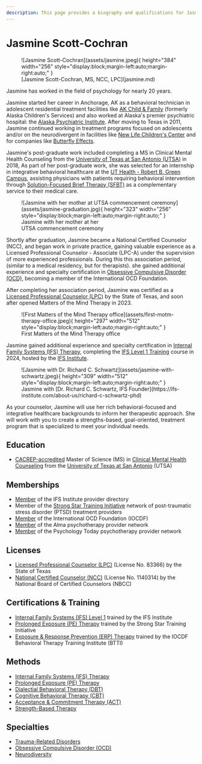 ```yaml
---
description: This page provides a biography and qualifications for Jasmine Scott-Cochran.
---
```


# Jasmine Scott-Cochran

<figure markdown>
![Jasmine Scott-Cochran](assets/jasmine.jpeg){ height="384" width="256" style="display:block;margin-left:auto;margin-right:auto;" }
  <figcaption markdown>
  [Jasmine Scott-Cochran, MS, NCC, LPC](jasmine.md)
  </figcaption>
</figure>

Jasmine has worked in the field of psychology for nearly 20 years.

Jasmine started her career in Anchorage, AK as a behavioral technician in adolescent residential treatment facilities like [AK Child & Family](https://www.akchild.org/) (formerly Alaska Children's Services) and also worked at Alaska's premier psychiatric hospital: the [Alaska Psychiatric Institute](https://dfcs.alaska.gov/api/Pages/default.aspx). After moving to Texas in 2011, Jasmine continued working in treatment programs focused on adolescents and/or on the neurodivergent in facilities like [New Life Children's Center](https://upbring.org/new-life-childrens-center/) and for companies like [Butterfly Effects](https://butterflyeffects.com/).

Jasmine's post-graduate work included completing a MS in Clinical Mental Health Counseling from the [University of Texas at San Antonio (UTSA)](https://www.utsa.edu/) in 2018, As part of her post-graduate work, she was selected for an internship in integrative behavioral healthcare at the [UT Health - Robert B. Green Campus](https://www.uthscsa.edu/patient-care/physicians/location/Robert-B-Green-Campus-Downtown), assisting physicians with patients requiring behavioral intervention through [Solution-Focused Brief Therapy (SFBT)](https://www.psychologytoday.com/us/therapy-types/solution-focused-brief-therapy) as a complementary service to their medical care.

<figure markdown>
![Jasmine with her mother at UTSA commencement ceremony](assets/jasmine-graduation.jpg){ height="323" width="256" style="display:block;margin-left:auto;margin-right:auto;" }
  <figcaption markdown>
  Jasmine with her mother at her<br>UTSA commencement ceremony
  </figcaption>
</figure>

Shortly after graduation, Jasmine became a National Certified Counselor (NCC), and began work in private practice, gaining valuable experience as a Licensed Professional Counselor - Associate (LPC-A) under the supervision of more experienced professionals. During this this association period, (similar to a medical residency, but for therapists). she gained additional experience and specialty certification in [Obsessive Compulsive Disorder (OCD)](https://www.psychologytoday.com/us/conditions/obsessive-compulsive-disorder), becoming a member of the International OCD Foundation.

After completing her association period, Jasmine was certified as a [Licensed Professional Counselor (LPC)](https://nami.org/About-Mental-Illness/Treatments/Types-of-Mental-Health-Professionals) by the State of Texas, and soon after opened Matters of the Mind Therapy in 2023.

<figure markdown>
![First Matters of the Mind Therapy office](assets/first-motm-therapy-office.jpeg){ height="297" width="512" style="display:block;margin-left:auto;margin-right:auto;" }
  <figcaption markdown>
  First Matters of the Mind Therapy office
  </figcaption>
</figure>

Jasmine gained additional experience and specialty certification in [Internal Family Systems (IFS) Therapy](https://www.psychologytoday.com/us/therapy-types/internal-family-systems-therapy), completing the [IFS Level 1 Training](https://ifs-institute.com/trainings/level-1) course in 2024, hosted by the [IFS Institute](https://ifs-institute.com/).

<figure markdown>
![Jasmine with Dr. Richard C. Schwartz](assets/jasmine-with-schwartz.jpeg){ height="309" width="512" style="display:block;margin-left:auto;margin-right:auto;" }
  <figcaption markdown>
  Jasmine with [Dr. Richard C. Schwartz, IFS Founder](https://ifs-institute.com/about-us/richard-c-schwartz-phd)
  </figcaption>
</figure>

As your counselor, Jasmine will use her rich behavioral-focused and integrative healthcare backgrounds to inform her therapeutic approach. She will work with you to create a strengths-based, goal-oriented, treatment program that is specialized to meet your individual needs.

## Education

- [CACREP-accredited](https://www.cacrep.org/) Master of Science (MS) in [Clinical Mental Health Counseling](https://future.utsa.edu/programs/master/clinical-mental-health-counseling/) from the [University of Texas at San Antonio](https://bold.utsa.edu/carnegie-r1/) (UTSA)

## Memberships

- [Member](https://ifs-institute.com/practitioners/all/158024) of the IFS Institute provider directory
- Member of the [Strong Star Training Initiative](https://strongstartraining.org/) network of post-traumatic stress disorder (PTSD) treatment providers
- [Member](https://iocdf.org/providers/scott-cochran-jasmine-d/) of the International OCD Foundation (IOCDF)
- [Member](https://secure.helloalma.com/providers/jasmine-scott-cochran/) of the Alma psychotherapy provider network
- [Member](https://www.psychologytoday.com/us/therapists/jasmine-scott-cochran-san-antonio-tx/726906) of the Psychology Today psychotherapy provider network

## Licenses

- [Licensed Professional Counselor (LPC)](https://vo.licensing.hpc.texas.gov/datamart/searchByName.do) (License No. 83366) by the State of Texas
- [National Certified Counselor (NCC)](https://nbcc.org/search/counselorverify) (License No. 1140314) by the National Board of Certified Counselors (NBCC)

## Certifications & Training

- [Internal Family Systems (IFS) Level 1](https://ifs-institute.com/trainings/level-1) trained by the IFS Institute
- [Prolonged Exposure (PE) Therapy](https://strongstartraining.org/) trained by the Strong Star Training Initiative
- [Exposure & Response Prevention (ERP) Therapy](https://iocdf.org/professionals/training-institute/btti/) trained by the IOCDF Behavioral Therapy Training Institute (BTTI)

## Methods

- [Internal Family Systems (IFS) Therapy](https://www.psychologytoday.com/us/therapy-types/internal-family-systems-therapy) 
- [Prolonged Exposure (PE) Therapy](https://www.psychologytoday.com/us/therapy-types/prolonged-exposure-therapy)
- [Dialectial Behavioral Therapy (DBT)](https://www.psychologytoday.com/us/therapy-types/dialectical-behavior-therapy)
- [Cognitive Behavioral Therapy (CBT)](https://www.psychologytoday.com/us/basics/cognitive-behavioral-therapy)
- [Acceptance & Commitment Therapy (ACT)](https://www.psychologytoday.com/us/therapy-types/acceptance-and-commitment-therapy)
- [Strength-Based Therapy](https://www.psychologytoday.com/us/therapy-types/strength-based-therapy)

## Specialties

- [Trauma-Related Disorders](https://www.psychologytoday.com/us/basics/trauma)
- [Obsessive Compulsive Disorder (OCD)](https://www.psychologytoday.com/us/conditions/obsessive-compulsive-disorder)
- [Neurodiversity](https://www.psychologytoday.com/us/basics/neurodiversity)
